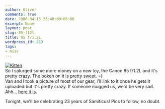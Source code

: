 ```yaml
---
author: Oliver
comments: true
date: 2006-04-15 23:40:00+00:00
excerpt: None
layout: post
slug: 85-f12l
title: 85 f/1.2L
wordpress_id: 213
tags:
- misc
---
```


<a href="http://www.flickr.com/photos/owiber/128687655/" title="Kitten"><img src="http://static.flickr.com/47/128687655_a19be93852.jpg" alt="Kitten" /></a>
<br />So I splurged some more money on a new toy, the Canon 85 f/1.2L and it's pretty crazy.  The bokeh on it is pretty sweet. =)<br />
Van and I took a picture of most of our gear, I'll link to it once he gets it uploaded but it's pretty crazy.  If someone mugged us, we'd be very sad.  Ahh... <a href="http://www.flickr.com/photos/bamboovanpoo/129066728/">here it is</a>.

Tonight, we'll be celebrating 23 years of Samiticus!  Pics to follow, no doubt.